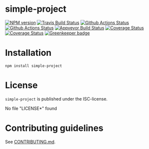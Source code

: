 # simple-project 

[![NPM version](https://img.shields.io/npm/v/simple-project.svg)](https://npmjs.com/package/simple-project)
[![Travis Build Status](https://travis-ci.org/bootprint/bootprint.svg?branch=master)](https://travis-ci.org/bootprint/bootprint)
[![Github Actions Status](https://github.com/bootprint/bootprint/actions/workflows/ci.yml/badge.svg?branch=master)](https://github.com/bootprint/bootprint/actions/workflows/ci.yml)
[![Github Actions Status](https://github.com/bootprint/bootprint/actions/workflows/deploy.yml/badge.svg?branch=master)](https://github.com/bootprint/bootprint/actions/workflows/deploy.yml)
[![Appveyor Build Status](https://ci.appveyor.com/api/projects/status/github/bootprint/bootprint?svg=true&branch=master)](https://ci.appveyor.com/project/bootprint/bootprint)
[![Coverage Status](https://img.shields.io/coveralls/bootprint/bootprint.svg)](https://coveralls.io/r/bootprint/bootprint)
[![Coverage Status](https://img.shields.io/codecov/bootprint/bootprint.svg)](https://codecov.io/github/bootprint/bootprint)
[![Greenkeeper badge](https://badges.greenkeeper.io/bootprint/bootprint.svg)](https://greenkeeper.io/)

> 


# Installation

```
npm install simple-project
```




# License

`simple-project` is published under the ISC-license.

No file "LICENSE*" found


 
# Contributing guidelines

See [CONTRIBUTING.md](CONTRIBUTING.md).